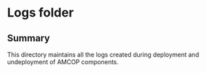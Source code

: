 # Logs folder

## Summary

This directory maintains all the logs created during deployment and undeployment of AMCOP components.
